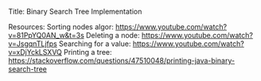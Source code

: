 Title: Binary Search Tree Implementation

Resources:
Sorting nodes algor: https://www.youtube.com/watch?v=81PpYQ0AN_w&t=3s
Deleting a node: https://www.youtube.com/watch?v=JsgqnTLjfps
Searching for a value: https://www.youtube.com/watch?v=xDjYckLSXVQ
Printing a tree: https://stackoverflow.com/questions/47510048/printing-java-binary-search-tree
